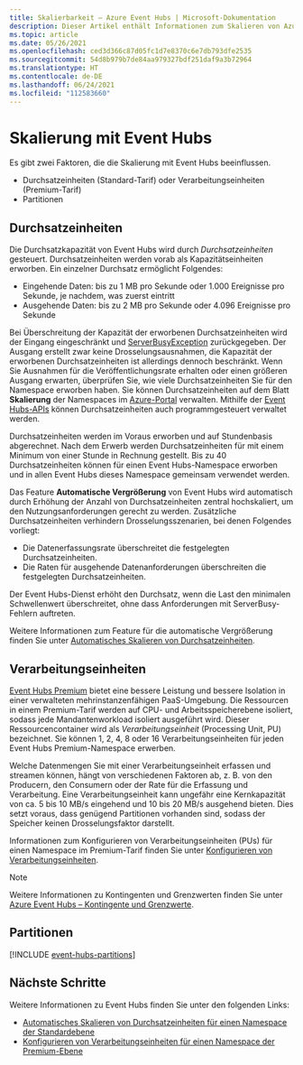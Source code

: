```yaml
---
title: Skalierbarkeit – Azure Event Hubs | Microsoft-Dokumentation
description: Dieser Artikel enthält Informationen zum Skalieren von Azure Event Hubs mithilfe von Partitionen und Durchsatzeinheiten.
ms.topic: article
ms.date: 05/26/2021
ms.openlocfilehash: ced3d366c87d05fc1d7e8370c6e7db793dfe2535
ms.sourcegitcommit: 54d8b979b7de84aa979327bdf251daf9a3b72964
ms.translationtype: HT
ms.contentlocale: de-DE
ms.lasthandoff: 06/24/2021
ms.locfileid: "112583660"
---
```

# <a name="scaling-with-event-hubs"></a>Skalierung mit Event Hubs

Es gibt zwei Faktoren, die die Skalierung mit Event Hubs beeinflussen.
* Durchsatzeinheiten (Standard-Tarif) oder Verarbeitungseinheiten (Premium-Tarif) 
* Partitionen

## <a name="throughput-units"></a>Durchsatzeinheiten

Die Durchsatzkapazität von Event Hubs wird durch *Durchsatzeinheiten* gesteuert. Durchsatzeinheiten werden vorab als Kapazitätseinheiten erworben. Ein einzelner Durchsatz ermöglicht Folgendes:

* Eingehende Daten: bis zu 1 MB pro Sekunde oder 1.000 Ereignisse pro Sekunde, je nachdem, was zuerst eintritt
* Ausgehende Daten: bis zu 2 MB pro Sekunde oder 4.096 Ereignisse pro Sekunde

Bei Überschreitung der Kapazität der erworbenen Durchsatzeinheiten wird der Eingang eingeschränkt und [ServerBusyException](/dotnet/api/microsoft.azure.eventhubs.serverbusyexception) zurückgegeben. Der Ausgang erstellt zwar keine Drosselungsausnahmen, die Kapazität der erworbenen Durchsatzeinheiten ist allerdings dennoch beschränkt. Wenn Sie Ausnahmen für die Veröffentlichungsrate erhalten oder einen größeren Ausgang erwarten, überprüfen Sie, wie viele Durchsatzeinheiten Sie für den Namespace erworben haben. Sie können Durchsatzeinheiten auf dem Blatt **Skalierung** der Namespaces im [Azure-Portal](https://portal.azure.com) verwalten. Mithilfe der [Event Hubs-APIs](./event-hubs-samples.md) können Durchsatzeinheiten auch programmgesteuert verwaltet werden.

Durchsatzeinheiten werden im Voraus erworben und auf Stundenbasis abgerechnet. Nach dem Erwerb werden Durchsatzeinheiten für mit einem Minimum von einer Stunde in Rechnung gestellt. Bis zu 40 Durchsatzeinheiten können für einen Event Hubs-Namespace erworben und in allen Event Hubs dieses Namespace gemeinsam verwendet werden.

Das Feature **Automatische Vergrößerung** von Event Hubs wird automatisch durch Erhöhung der Anzahl von Durchsatzeinheiten zentral hochskaliert, um den Nutzungsanforderungen gerecht zu werden. Zusätzliche Durchsatzeinheiten verhindern Drosselungsszenarien, bei denen Folgendes vorliegt:

- Die Datenerfassungsrate überschreitet die festgelegten Durchsatzeinheiten.
- Die Raten für ausgehende Datenanforderungen überschreiten die festgelegten Durchsatzeinheiten.

Der Event Hubs-Dienst erhöht den Durchsatz, wenn die Last den minimalen Schwellenwert überschreitet, ohne dass Anforderungen mit ServerBusy-Fehlern auftreten. 

Weitere Informationen zum Feature für die automatische Vergrößerung finden Sie unter [Automatisches Skalieren von Durchsatzeinheiten](event-hubs-auto-inflate.md).

## <a name="processing-units"></a>Verarbeitungseinheiten

 [Event Hubs Premium](./event-hubs-premium-overview.md) bietet eine bessere Leistung und bessere Isolation in einer verwalteten mehrinstanzenfähigen PaaS-Umgebung. Die Ressourcen in einem Premium-Tarif werden auf CPU- und Arbeitsspeicherebene isoliert, sodass jede Mandantenworkload isoliert ausgeführt wird. Dieser Ressourcencontainer wird als *Verarbeitungseinheit* (Processing Unit, PU) bezeichnet. Sie können 1, 2, 4, 8 oder 16 Verarbeitungseinheiten für jeden Event Hubs Premium-Namespace erwerben. 

Welche Datenmengen Sie mit einer Verarbeitungseinheit erfassen und streamen können, hängt von verschiedenen Faktoren ab, z. B. von den Producern, den Consumern oder der Rate für die Erfassung und Verarbeitung. Eine Verarbeitungseinheit kann ungefähr eine Kernkapazität von ca. 5 bis 10 MB/s eingehend und 10 bis 20 MB/s ausgehend bieten. Dies setzt voraus, dass genügend Partitionen vorhanden sind, sodass der Speicher keinen Drosselungsfaktor darstellt.  

Informationen zum Konfigurieren von Verarbeitungseinheiten (PUs) für einen Namespace im Premium-Tarif finden Sie unter [Konfigurieren von Verarbeitungseinheiten](configure-processing-units-premium-namespace.md).

> [!NOTE]
> Weitere Informationen zu Kontingenten und Grenzwerten finden Sie unter [Azure Event Hubs – Kontingente und Grenzwerte](event-hubs-quotas.md).

## <a name="partitions"></a>Partitionen
[!INCLUDE [event-hubs-partitions](./includes/event-hubs-partitions.md)]




## <a name="next-steps"></a>Nächste Schritte
Weitere Informationen zu Event Hubs finden Sie unter den folgenden Links:

- [Automatisches Skalieren von Durchsatzeinheiten für einen Namespace der Standardebene](event-hubs-auto-inflate.md)
- [Konfigurieren von Verarbeitungseinheiten für einen Namespace der Premium-Ebene](configure-processing-units-premium-namespace.md)
